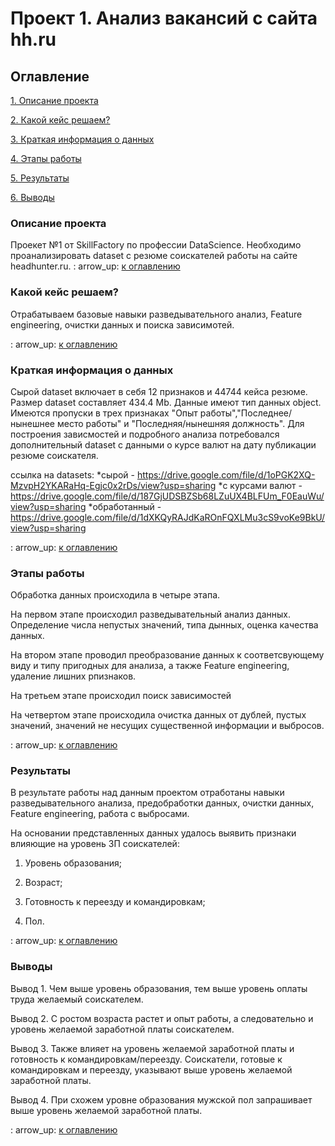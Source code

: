 # Проект 1. Анализ вакансий с сайта hh.ru

## Оглавление
[1. Описание проекта]()

[2. Какой кейс решаем?]()

[3. Краткая информация о данных]()

[4. Этапы работы]()

[5. Результаты]()

[6. Выводы]()

### Описание проекта
Проекет №1 от SkillFactory по профессии DataScience. Необходимо проанализировать dataset с резюме соискателей работы на сайте headhunter.ru.
: arrow_up: [к оглавлению]()

### Какой кейс решаем?
Отрабатываем базовые навыки разведывательного анализ, Feature engineering, очистки данных и поиска зависимотей.

: arrow_up: [к оглавлению]()

### Краткая информация о данных

Сырой dataset включает в себя 12 признаков и 44744 кейса резюме. Размер dataset составляет 434.4 Mb. Данные имеют тип данных object. Имеются пропуски в трех признаках "Опыт работы","Последнее/нынешнее место работы" и "Последняя/нынешняя должность". Для построения зависмостей и подробного анализа потребовался дополнительный dataset с данными о курсе валют на дату публикации резюме соискателя.

ссылка на datasets:
*сырой - https://drive.google.com/file/d/1oPGK2XQ-MzvpH2YKARaHq-Egjc0x2rDs/view?usp=sharing 
*с курсами валют - https://drive.google.com/file/d/187GjUDSBZSb68LZuUX4BLFUm_F0EauWu/view?usp=sharing
*обработанный - https://drive.google.com/file/d/1dXKQyRAJdKaROnFQXLMu3cS9voKe9BkU/view?usp=sharing

: arrow_up: [к оглавлению]()

### Этапы работы

Обработка данных происходила в четыре этапа.

На первом этапе происходил разведывательный анализ данных. Определение числа непустых значений, типа дынных, оценка качества данных.

На втором этапе проводил преобразование данных к соответсвующему виду и типу пригодных для анализа, а также Feature engineering, удаление лишних рпизнаков.

На третьем этапе происходил поиск зависимостей 

На четвертом этапе происходила очистка данных от дублей, пустых значений, значений не несущих существенной информации и выбросов.

: arrow_up: [к оглавлению]()

### Результаты

В результате работы над данным проектом отработаны навыки разведывательного анализа, предобработки данных, очистки данных, Feature engineering, работа с выбросами.

На основании представленных данных удалось выявить признаки влияющие на уровень ЗП соискателей:

1) Уровень образования;

2) Возраст;

3) Готовность к переезду и командировкам;

4) Пол.

: arrow_up: [к оглавлению]()

### Выводы
Вывод 1. Чем выше уровень образования, тем выше уровень оплаты труда желаемый соискателем.

Вывод 2. С ростом возраста растет и опыт работы, а следовательно и уровень желаемой заработной платы соискателем. 

Вывод 3. Также влияет на уровень желаемой заработной платы и готовность к командировкам/переезду. Соискатели, готовые к командировкам и переезду, указывают выше уровень желаемой заработной платы.

Вывод 4. При схожем уровне образования мужской пол запрашивает выше уровень желаемой заработной платы.

: arrow_up: [к оглавлению]()